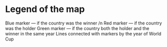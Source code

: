# Legend of the map
Blue marker — if the country was the winner /n
Red marker — if the country was the holder
Green marker — if the country both the holder and the winner in the same year
Lines connected with markers by the year of World Cup



